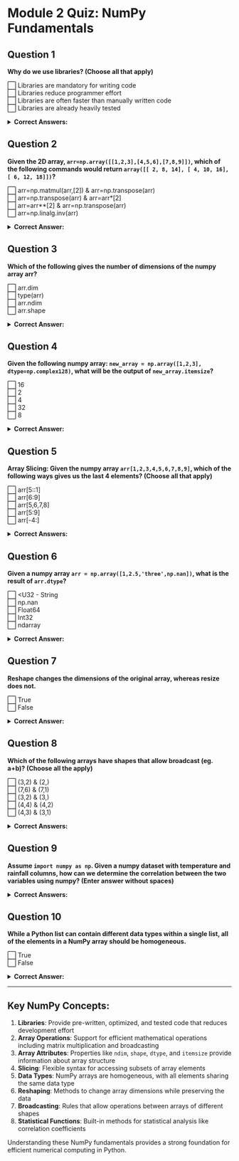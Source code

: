 # Module 2 Quiz: NumPy Fundamentals

## Question 1
**Why do we use libraries? (Choose all that apply)**

⬜ Libraries are mandatory for writing code  
⬜ Libraries reduce programmer effort  
⬜ Libraries are often faster than manually written code  
⬜ Libraries are already heavily tested  

<details>
<summary><strong>Correct Answers:</strong></summary>

⬜ Libraries are mandatory for writing code  
✅ Libraries reduce programmer effort  
✅ Libraries are often faster than manually written code  
✅ Libraries are already heavily tested  

<strong>Explanation:</strong>
Libraries provide pre-written, optimized code that saves development time, improves performance, and has been thoroughly tested by the community. While libraries are extremely useful, they are not mandatory for writing code - you can write code without using libraries, though it would be inefficient for many tasks.
</details>

## Question 2
**Given the 2D array, `arr=np.array([[1,2,3],[4,5,6],[7,8,9]])`, which of the following commands would return `array([[ 2, 8, 14], [ 4, 10, 16], [ 6, 12, 18]])`?**

⬜ arr=np.matmul(arr,[2]) & arr=np.transpose(arr)  
⬜ arr=np.transpose(arr) & arr=arr*[2]  
⬜ arr=arr**[2] & arr=np.transpose(arr)  
⬜ arr=np.linalg.inv(arr)  

<details>
<summary><strong>Correct Answer:</strong></summary>

✅ arr=np.transpose(arr) & arr=arr*[2]  

</details>

## Question 3
**Which of the following gives the number of dimensions of the numpy array arr?**

⬜ arr.dim  
⬜ type(arr)  
⬜ arr.ndim  
⬜ arr.shape  

<details>
<summary><strong>Correct Answer:</strong></summary>

✅ arr.ndim

<strong>Explanation:</strong>
In NumPy, the `ndim` attribute returns the number of dimensions (or axes) of an array. The `shape` attribute returns a tuple with the size of each dimension, `type()` returns the data type of the object, and `dim` is not a valid NumPy array attribute.
</details>



## Question 4
**Given the following numpy array: `new_array = np.array([1,2,3], dtype=np.complex128)`, what will be the output of `new_array.itemsize`?**

⬜ 16  
⬜ 2  
⬜ 4  
⬜ 32  
⬜ 8  

<details>
<summary><strong>Correct Answer:</strong></summary>

✅ 16

<strong>Explanation:</strong>
The `itemsize` attribute returns the size in bytes of each element in the array. For `complex128` data type, each element consists of two 64-bit (8-byte) floating-point numbers (real and imaginary parts), totaling 16 bytes per element.
</details>

## Question 5
**Array Slicing: Given the numpy array `arr[1,2,3,4,5,6,7,8,9]`, which of the following ways gives us the last 4 elements? (Choose all that apply)**

⬜ arr[5::1]  
⬜ arr[6:9]  
⬜ arr[5,6,7,8]  
⬜ arr[5:9]  
⬜ arr[-4:]  

<details>
<summary><strong>Correct Answers:</strong></summary>

✅ arr[5::1]  
⬜ arr[6:9]  
⬜ arr[5,6,7,8]  
✅ arr[5:9]  
✅ arr[-4:]  

<strong>Explanation:</strong>

- `arr[5::1]` starts at index 5 and takes all elements with step 1, giving [6,7,8,9]
- `arr[5:9]` takes elements from index 5 up to (but not including) index 9, giving [6,7,8,9]
- `arr[-4:]` takes the last 4 elements, giving [6,7,8,9]
- `arr[6:9]` would give only [7,8,9] (3 elements)
- `arr[5,6,7,8]` is incorrect syntax for slicing; it would be used for multi-dimensional indexing
</details>

## Question 6
**Given a numpy array `arr = np.array([1,2.5,'three',np.nan])`, what is the result of `arr.dtype`?**

⬜ <U32 - String  
⬜ np.nan  
⬜ Float64  
⬜ Int32  
⬜ ndarray  

<details>
<summary><strong>Correct Answer:</strong></summary>

✅ <U32 - String

<strong>Explanation:</strong>
When a NumPy array contains mixed data types including strings, NumPy will convert all elements to strings to maintain homogeneity. The `<U32` data type indicates a 32-character Unicode string. The numeric values and `np.nan` are converted to their string representations.

</details>



## Question 7
**Reshape changes the dimensions of the original array, whereas resize does not.**

⬜ True  
⬜ False  

<details>
<summary><strong>Correct Answer:</strong></summary>

✅ False

<strong>Explanation:</strong>
This statement is false. Both `reshape` and `resize` change the dimensions of an array, but they work differently:
- `reshape` returns a new view of the array with the new shape (original array remains unchanged)
- `resize` modifies the array in-place, changing its shape and size (may add or remove elements)
</details>

## Question 8
**Which of the following arrays have shapes that allow broadcast (eg. a+b)? (Choose all the apply)**

⬜ (3,2) & (2,)  
⬜ (7,6) & (7,1)  
⬜ (3,2) & (3,)  
⬜ (4,4) & (4,2)  
⬜ (4,3) & (3,1)  

<details>
<summary><strong>Correct Answers:</strong></summary>

✅ (3,2) & (2,)  
✅ (7,6) & (7,1)  
⬜ (3,2) & (3,)  
⬜ (4,4) & (4,2)  
⬜ (4,3) & (3,1)  

<strong>Explanation:</strong>
NumPy broadcasting rules allow operations between arrays of different shapes when:
1. The arrays have the same number of dimensions and the length of each dimension is either the same or one of them is 1.
2. When the number of dimensions is different, the smaller array is "padded" with dimensions of size 1 on its leading (left) side.

- (3,2) & (2,): The (2,) array is broadcast across the second dimension of (3,2) ✓
- (7,6) & (7,1): The (7,1) array is broadcast across the second dimension of (7,6) ✓
- (3,2) & (3,): The shapes are incompatible because (3,) would be broadcast to (3,1) ✗
- (4,4) & (4,2): The shapes are incompatible (second dimensions don't match) ✗
- (4,3) & (3,1): The shapes are incompatible (first dimensions don't match) ✗
</details>

## Question 9
**Assume `import numpy as np`. Given a numpy dataset with temperature and rainfall columns, how can we determine the correlation between the two variables using numpy? (Enter answer without spaces)**

<details>
<summary><strong>Correct Answers:</strong></summary>
 
✅ np.corrcoef(rainfall,temperature)

<strong>Explanation:</strong>
The `np.corrcoef()` function computes the Pearson correlation coefficient matrix for given variables. Both answers are correct because the correlation between two variables is symmetric - the correlation of temperature with rainfall is the same as the correlation of rainfall with temperature.

</details>

## Question 10
**While a Python list can contain different data types within a single list, all of the elements in a NumPy array should be homogeneous.**

⬜ True  
⬜ False  

<details>
<summary><strong>Correct Answer:</strong></summary>

✅ True  
⬜ False

<strong>Explanation:</strong>
This statement is true. NumPy arrays are designed to be homogeneous, meaning all elements should be of the same data type. This homogeneity allows for efficient storage and vectorized operations. When you try to create a NumPy array with mixed types, NumPy will typically convert all elements to a common type that can represent all values (often strings or objects), which may not be optimal for numerical operations.
</details>

---

## Key NumPy Concepts:

1. **Libraries**: Provide pre-written, optimized, and tested code that reduces development effort
2. **Array Operations**: Support for efficient mathematical operations including matrix multiplication and broadcasting
3. **Array Attributes**: Properties like `ndim`, `shape`, `dtype`, and `itemsize` provide information about array structure
4. **Slicing**: Flexible syntax for accessing subsets of array elements
5. **Data Types**: NumPy arrays are homogeneous, with all elements sharing the same data type
6. **Reshaping**: Methods to change array dimensions while preserving the data
7. **Broadcasting**: Rules that allow operations between arrays of different shapes
8. **Statistical Functions**: Built-in methods for statistical analysis like correlation coefficients

Understanding these NumPy fundamentals provides a strong foundation for efficient numerical computing in Python.